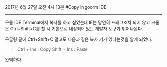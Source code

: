 2017년 6월 27일 오전 4시 13분
#Copy in goorm IDE
_ _ _
구름 IDE Terminal에서 복사를 하고 싶었는데 IE는 당연히 드래그조차 되지 않고 크롬은 Ctrl+Shift+C를 할 시 기본으로 내장되어 있는 개발자 도구가 튀어나온다.

구글링 끝에 Ctrl+Shift+C 말고도 다음과 같은 복사 키가 있다는것을 알게 되었다.

> Ctrl + Ins : Copy
> Shift + Ins : Paste

완벽하다.